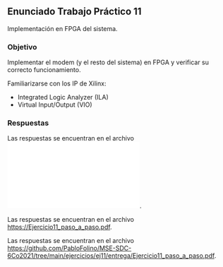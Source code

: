 ## Enunciado Trabajo Práctico 11

Implementación en FPGA del sistema.


### Objetivo

Implementar el modem (y el resto del sistema) en FPGA y verificar su
correcto funcionamiento.

Familiarizarse con los IP de Xilinx:
- Integrated Logic Analyzer (ILA)
- Virtual Input/Output (VIO)


### Respuestas

Las respuestas se encuentran en el archivo  ![Link](Ejercicio11_paso_a_paso.pdf).

Las respuestas se encuentran en el archivo  <https://Ejercicio11_paso_a_paso.pdf>.

Las respuestas se encuentran en el archivo  <https://github.com/PabloFolino/MSE-SDC-6Co2021/tree/main/ejercicios/ej11/entrega/Ejercicio11_paso_a_paso.pdf>.
